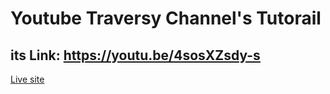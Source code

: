 # Youtube Traversy Channel's Tutorail

## its Link: <https://youtu.be/4sosXZsdy-s>

[Live site](https://joe-hsn.github.io/Frontend-Project/)
